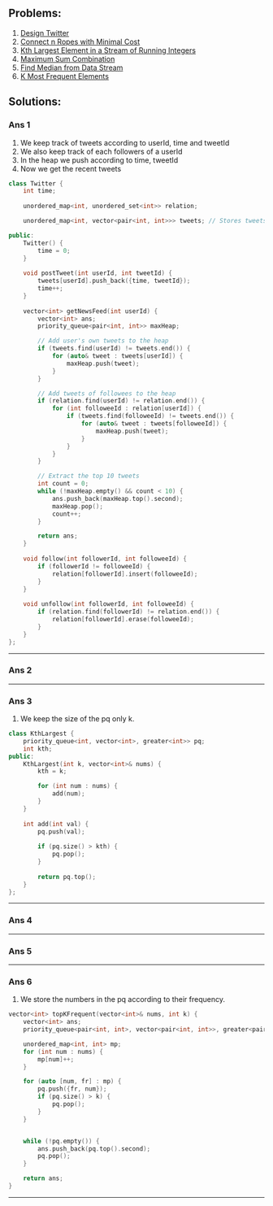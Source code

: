 ## Problems:

1. [Design Twitter](#ans-1)
2. [Connect n Ropes with Minimal Cost](#ans-2)
3. [Kth Largest Element in a Stream of Running Integers](#ans-3)
4. [Maximum Sum Combination](#ans-4)
5. [Find Median from Data Stream](#ans-5)
6. [K Most Frequent Elements](#ans-6)


## Solutions:

### Ans 1

1. We keep track of tweets according to userId, time and tweetId
2. We also keep track of each followers of a userId
3. In the heap we push according to time, tweetId
4. Now we get the recent tweets

```cpp
class Twitter {
    int time;
    
    unordered_map<int, unordered_set<int>> relation; 

    unordered_map<int, vector<pair<int, int>>> tweets; // Stores tweets for each user (time, tweetId)

public:
    Twitter() {
        time = 0;
    }
    
    void postTweet(int userId, int tweetId) {
        tweets[userId].push_back({time, tweetId});
        time++;
    }
    
    vector<int> getNewsFeed(int userId) {
        vector<int> ans;
        priority_queue<pair<int, int>> maxHeap;

        // Add user's own tweets to the heap
        if (tweets.find(userId) != tweets.end()) {
            for (auto& tweet : tweets[userId]) {
                maxHeap.push(tweet);
            }
        }

        // Add tweets of followees to the heap
        if (relation.find(userId) != relation.end()) {
            for (int followeeId : relation[userId]) {
                if (tweets.find(followeeId) != tweets.end()) {
                    for (auto& tweet : tweets[followeeId]) {
                        maxHeap.push(tweet);
                    }
                }
            }
        }

        // Extract the top 10 tweets
        int count = 0;
        while (!maxHeap.empty() && count < 10) {
            ans.push_back(maxHeap.top().second);
            maxHeap.pop();
            count++;
        }

        return ans;
    }
    
    void follow(int followerId, int followeeId) {
        if (followerId != followeeId) {
            relation[followerId].insert(followeeId);
        }
    }
    
    void unfollow(int followerId, int followeeId) {
        if (relation.find(followerId) != relation.end()) {
            relation[followerId].erase(followeeId);
        }
    }
};
```
________________________________

### Ans 2

________________________________

### Ans 3

1. We keep the size of the pq only k.

```cpp
class KthLargest {
    priority_queue<int, vector<int>, greater<int>> pq;
    int kth;
public:
    KthLargest(int k, vector<int>& nums) {
        kth = k;

        for (int num : nums) {
            add(num);
        } 
    } 
    
    int add(int val) {
        pq.push(val);
        
        if (pq.size() > kth) {
            pq.pop();
        }
        
        return pq.top();
    }
};
```
________________________________

### Ans 4

________________________________

### Ans 5

________________________________

### Ans 6

1. We store the numbers in the pq according to their frequency.

```cpp
vector<int> topKFrequent(vector<int>& nums, int k) {
    vector<int> ans;
    priority_queue<pair<int, int>, vector<pair<int, int>>, greater<pair<int, int>>> pq;

    unordered_map<int, int> mp;
    for (int num : nums) {
        mp[num]++;
    }

    for (auto [num, fr] : mp) {
        pq.push({fr, num});
        if (pq.size() > k) {
            pq.pop();
        }
    }


    while (!pq.empty()) {
        ans.push_back(pq.top().second);
        pq.pop();
    }

    return ans;
}
```
________________________________



